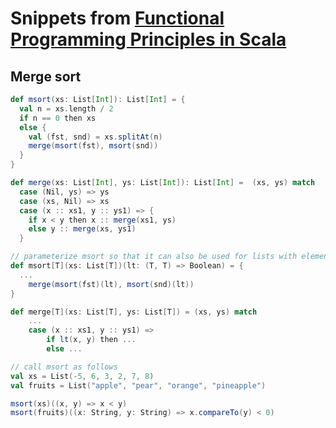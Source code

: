 

# Snippets from [Functional Programming Principles in Scala](https://www.coursera.org/learn/scala-functional-programming/home/module/1)

## Merge sort
```scala
def msort(xs: List[Int]): List[Int] = {
  val n = xs.length / 2
  if n == 0 then xs
  else {
    val (fst, snd) = xs.splitAt(n)
    merge(msort(fst), msort(snd))
  }
}

def merge(xs: List[Int], ys: List[Int]): List[Int] =  (xs, ys) match
  case (Nil, ys) => ys
  case (xs, Nil) => xs
  case (x :: xs1, y :: ys1) => {
    if x < y then x :: merge(xs1, ys)
    else y :: merge(xs, ys1)
  }

// parameterize msort so that it can also be used for lists with elements other than Int
def msort[T](xs: List[T])(lt: (T, T) => Boolean) = {
  ...
    merge(msort(fst)(lt), msort(snd)(lt))
}

def merge[T](xs: List[T], ys: List[T]) = (xs, ys) match
    ...
    case (x :: xs1, y :: ys1) =>
        if lt(x, y) then ...
        else ...

// call msort as follows
val xs = List(-5, 6, 3, 2, 7, 8)
val fruits = List("apple", "pear", "orange", "pineapple")

msort(xs)((x, y) => x < y)
msort(fruits)((x: String, y: String) => x.compareTo(y) < 0)
```